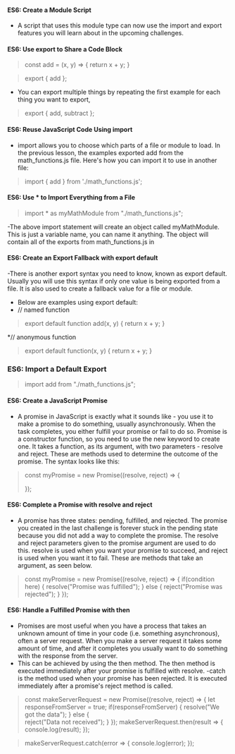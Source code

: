 #### ES6: Create a Module Script
> <script type="module" src="filename.js"></script>
- A script that uses this module type can now use the import and export features you will learn about in the upcoming challenges.

#### ES6: Use export to Share a Code Block
>const add = (x, y) => {
>  return x + y;
>}

>export { add };
- You can export multiple things by repeating the first example for each thing you want to export, 
>export { add, subtract };
#### ES6: Reuse JavaScript Code Using import
- import allows you to choose which parts of a file or module to load. In the previous lesson, the examples exported add from the math_functions.js file. Here's how you can import it to use in another file:

> import { add } from './math_functions.js';
> 
#### ES6: Use * to Import Everything from a File

>import * as myMathModule from "./math_functions.js";

-The above import statement will create an object called myMathModule. This is just a variable name, you can name it anything. The object will contain all of the exports from math_functions.js in 

#### ES6: Create an Export Fallback with export default

-There is another export syntax you need to know, known as export default. Usually you will use this syntax if only one value is being exported from a file. It is also used to create a fallback value for a file or module.

* Below are examples using export default:
* // named function
>export default function add(x, y) {
 > return x + y;
>}

*// anonymous function
>export default function(x, y) {
>  return x + y;
>}

### ES6: Import a Default Export

>import add from "./math_functions.js";

#### ES6: Create a JavaScript Promise
- A promise in JavaScript is exactly what it sounds like - you use it to make a promise to do something, usually asynchronously. When the task completes, you either fulfill your promise or fail to do so. Promise is a constructor function, so you need to use the new keyword to create one. It takes a function, as its argument, with two parameters - resolve and reject. These are methods used to determine the outcome of the promise. The syntax looks like this:

>const myPromise = new Promise((resolve, reject) => {
>
>});

#### ES6: Complete a Promise with resolve and reject
- A promise has three states: pending, fulfilled, and rejected. The promise you created in the last challenge is forever stuck in the pending state because you did not add a way to complete the promise. The resolve and reject parameters given to the promise argument are used to do this. resolve is used when you want your promise to succeed, and reject is used when you want it to fail. These are methods that take an argument, as seen below.

>const myPromise = new Promise((resolve, reject) => {
>  if(condition here) {
>    resolve("Promise was fulfilled");
>  } else {
>    reject("Promise was rejected");
>  }
>});


#### ES6: Handle a Fulfilled Promise with then
- Promises are most useful when you have a process that takes an unknown amount of time in your code (i.e. something asynchronous), often a server request. When you make a server request it takes some amount of time, and after it completes you usually want to do something with the response from the server. 
- This can be achieved by using the then method. The then method is executed immediately after your promise is fulfilled with resolve.
-catch is the method used when your promise has been rejected. It is executed immediately after a promise's reject method is called. 
>const makeServerRequest = new Promise((resolve, reject) => {
>let responseFromServer = true;
> if(responseFromServer) {
>    resolve("We got the data");
> } 
> else {  
>    reject("Data not received");
> }
>});
>makeServerRequest.then(result => {
>  console.log(result);
>});

>makeServerRequest.catch(error => {
>  console.log(error);
>});